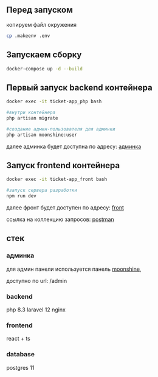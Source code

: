 ## Перед запуском
копируем файл окружения

```bash
cp .makeenv .env
```

## Запускаем сборку

```bash
docker-compose up -d --build
```

## Первый запуск backend контейнера

```bash
docker exec -it ticket-app_php bash

#внутри контейнера
php artisan migrate

#создание админ-пользователя для админки
php artisan moonshine:user
```
далее админка будет доступна по адресу: [админка](http://localhost:7633/admin/login)

## Запуск frontend контейнера

```bash
docker exec -it ticket-app_front bash

#запуск сервера разработки
npm run dev
```
далее фронт будет доступен по адресу: [front](http://localhost:7636)

ссылка на коллекцию запросов: [postman](./api.postman_collection.json)

## стек
### админка

для админ панели используется панель [moonshine](https://moonshine-laravel.com/ru/docs/3.x/index), 

доступно по url: /admin

### backend
php 8.3
laravel 12
nginx

### frontend
react + ts

### database
postgres 11
